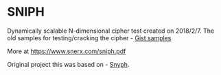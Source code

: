 # SNIPH
Dynamically scalable N-dimensional cipher test created on 2018/2/7.
The old samples for testing/cracking the cipher - [Gist samples](https://gist.github.com/VivaCaligula/d350161385c2f163cccd20fcbbc0c9fa)

More at https://www.snerx.com/sniph.pdf

Original project this was based on - [Snyph](https://github.com/VivaCaligula/SNYPH "Snyph").
